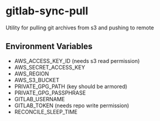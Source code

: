 # gitlab-sync-pull
Utility for pulling git archives from s3 and pushing to remote

## Environment Variables
* AWS_ACCESS_KEY_ID (needs s3 read permission)
* AWS_SECRET_ACCESS_KEY
* AWS_REGION
* AWS_S3_BUCKET
* PRIVATE_GPG_PATH (key should be armored)
* PRIVATE_GPG_PASSPHRASE
* GITLAB_USERNAME
* GITLAB_TOKEN (needs repo write permission)
* RECONCILE_SLEEP_TIME
